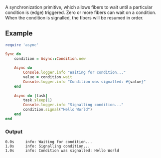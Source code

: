 A synchronization primitive, which allows fibers to wait until a particular condition is (edge) triggered. Zero or more fibers can wait on a condition. When the condition is signalled, the fibers will be resumed in order.

## Example

~~~ ruby
require 'async'

Sync do
	condition = Async::Condition.new
	
	Async do
		Console.logger.info "Waiting for condition..."
		value = condition.wait
		Console.logger.info "Condition was signalled: #{value}"
	end
	
	Async do |task|
		task.sleep(1)
		Console.logger.info "Signalling condition..."
		condition.signal("Hello World")
	end
end
~~~

### Output

~~~
0.0s     info: Waiting for condition...
1.0s     info: Signalling condition...
1.0s     info: Condition was signalled: Hello World
~~~
